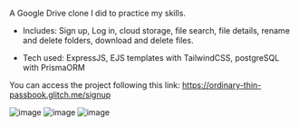 A Google Drive clone I did to practice my skills.

- Includes: Sign up, Log in, cloud storage, file search, file details, rename and delete folders, download and delete files.

- Tech used: ExpressJS, EJS templates with TailwindCSS, postgreSQL with PrismaORM

You can access the project following this link:
https://ordinary-thin-passbook.glitch.me/signup


![image](https://github.com/user-attachments/assets/4a5abbb1-cc14-4f78-8053-55d2ed01524f)
![image](https://github.com/user-attachments/assets/17ae8e0b-96a0-4fb4-8a47-b487ef83e6b8)
![image](https://github.com/user-attachments/assets/258c2be6-5ae9-4175-9479-620d23d8032d)




